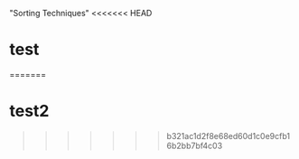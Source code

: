 "Sorting Techniques"
<<<<<<< HEAD
# test
=======
# test2
>>>>>>> b321ac1d2f8e68ed60d1c0e9cfb16b2bb7bf4c03
